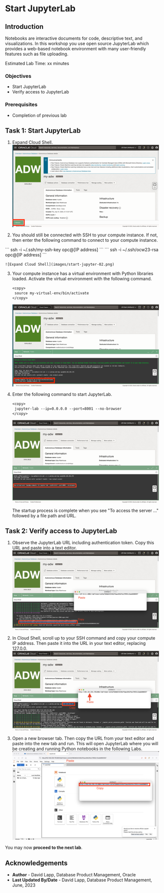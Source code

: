 # Start JupyterLab

## Introduction

Notebooks are interactive documents for code, descriptive text, and visualizations. In this workshop you use open source JupyterLab which provides a web-based notebook environment with many user-friendly features such as file uploading.

Estimated Lab Time: xx minutes

### Objectives

* Start JupyterLab
* Verify access to JupyterLab

### Prerequisites

* Completion of previous lab 

## Task 1: Start JupyterLab 
   
1. Expand Cloud Shell.
    ![Expand Cloud Shell](images/start-jupyter-01.png) 

2. You should still be connected with SSH to your compute instance. If not, then enter the following command to connect to your compute instance. 

<if type="freetier">
      ```
      <copy>
       ssh -i ~/.ssh/my-ssh-key opc@[IP address]
      </copy>
      ```
</if>
<if type="ocw23-sandbox">
      ```
      <copy>
       ssh -i ~/.ssh/ocw23-rsa opc@[IP address]
      </copy>
      ```
</if>

    ![Expand Cloud Shell](images/start-jupyter-02.png) 

3. Your compute instance has a virtual environment with Python libraries loaded. Activate the virtual environment with the following command.

      ```
      <copy>
       source my-virtual-env/bin/activate
      </copy>
      ```

      ![Expand Cloud Shell](images/start-jupyter-03.png) 


4. Enter the following command to start JupyterLab. 

      ```
      <copy>
       jupyter-lab --ip=0.0.0.0 --port=8001 --no-browser
      </copy>
      ```
    ![Start JupyterLab](images/start-jupyter-04.png) 

    The startup process is complete when you see "To access the server ..." followed by a file path and  URL.

## Task 2: Verify access to JupyterLab 

1. Observe the JupyterLab URL including authentication token. Copy this URL and paste into a text editor.
    ![Start JupyterLab](images/start-jupyter-05.png) 


6. In Cloud Shell, scroll up to your SSH command and copy your compute IP address. Then paste it into the URL in your text editor, replacing 127.0.0. 
    ![Start JupyterLab](images/start-jupyter-06.png) 

7. Open a new browser tab. Then copy the URL from your text editor and paste into the new tab and run. This will open JupyterLab where you will be creating and running Python notebooks in the following Labs.
    ![Start JupyterLab](images/start-jupyter-07.png) 

 You may now **proceed to the next lab**.

## Acknowledgements

- **Author** - David Lapp, Database Product Management, Oracle
- **Last Updated By/Date** - David Lapp, Database Product Management, June, 2023